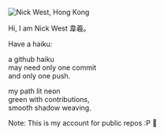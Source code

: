 ![Nick West, Hong Kong](https://i.imgur.com/gippVfX.png)

Hi, I am Nick West 韋羲。

Have a haiku:

a github haiku <br/>
may need only one commit<br/>
and only one push.

my path lit neon<br/>
green with contributions,<br/>
smooth shadow weaving.

Note: This is my account for public repos :P :dragon:

<!--
**njwest/njwest** is a ✨ _special_ ✨ repository because its `README.md` (this file) appears on your GitHub profile.

Here are some ideas to get you started:

- 🔭 I’m currently working on ...
- 🌱 I’m currently learning ...
- 👯 I’m looking to collaborate on ...
- 🤔 I’m looking for help with ...
- 💬 Ask me about ...
- 📫 How to reach me: ...
- 😄 Pronouns: ...
- ⚡ Fun fact: ...
-->
